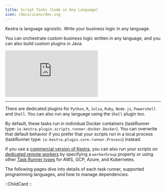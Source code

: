 ```yaml
---
title: Script Tasks (Code in Any Language)
icon: /docs/icons/dev.svg
---
```


Kestra is language agnostic. Write your business logic in any language.

You can orchestrate custom business logic written in any language, and you can also build custom plugins in Java.

<div class="video-container">
  <iframe src="https://www.youtube.com/embed/GBUJTjHE9ig?si=3MMIiyEqqjIGjOy_" title="YouTube video player" frameborder="0" allow="accelerometer; autoplay; clipboard-write; encrypted-media; gyroscope; picture-in-picture; web-share" referrerpolicy="strict-origin-when-cross-origin" allowfullscreen></iframe>
</div>

---

There are dedicated plugins for `Python`, `R`, `Julia`, `Ruby`,  `Node.js`, `Powershell` and `Shell`. You can also run any language using the `Shell` plugin too.

By default, these tasks run in individual Docker containers (taskRunner type: `io.kestra.plugin.scripts.runner.docker.Docker`). You can overwrite that default behavior if you prefer that your scripts run in a local process (taskRunner type: `io.kestra.plugin.core.runner.Process`) instead.

If you use a [commercial version of Kestra](../../../06.enterprise/index.md), you can also run your scripts on [dedicated remote workers](../../../06.enterprise/worker-group.md) by specifying a `workerGroup` property or using other [Task Runner types](../../../task-runners/04.types/index.md) for AWS, GCP, Azure, and Kubernetes.

The following pages dive into details of each task runner, supported programming languages, and how to manage dependencies.

::ChildCard
::
